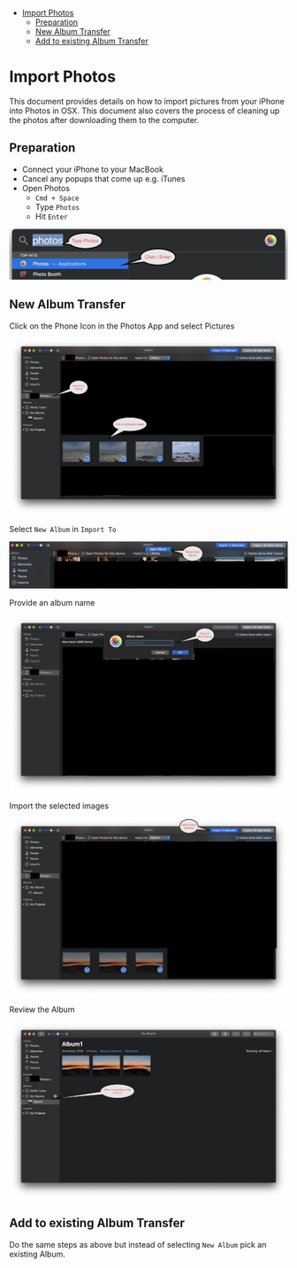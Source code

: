 * [Import Photos](#ImportPhotos_0)
	* [Preparation](#Preparation_1)
	* [New Album Transfer](#NewAlbumTransfer_2)
	* [Add to existing Album Transfer](#AddtoexistingAlbumTransfer_3)





# Import Photos <a id="ImportPhotos_0"></a>
This document provides details on how to import pictures from your iPhone into Photos in OSX. This document also covers
the process of cleaning up the photos after downloading them to the computer.

## Preparation <a id="Preparation_1"></a>
* Connect your iPhone to your MacBook
* Cancel any popups that come up e.g. iTunes
* Open Photos
    * `Cmd + Space`
    * Type `Photos`
    * Hit `Enter`

![Open Photos](./images/open_photos.png)

## New Album Transfer <a id="NewAlbumTransfer_2"></a>

Click on the Phone Icon in the Photos App and select Pictures

![Select Pictures](./images/select_phone_pics.png)

Select `New Album` in `Import To`

![New Album](./images/new_album.png)

Provide an album name

![Album Name](./images/album_name.png)

Import the selected images

![Import Selected](./images/import_selected.png)

Review the Album

![Review Album](./images/review_album.png)

## Add to existing Album Transfer <a id="AddtoexistingAlbumTransfer_3"></a>
Do the same steps as above but instead of selecting `New Album` pick an existing Album.
